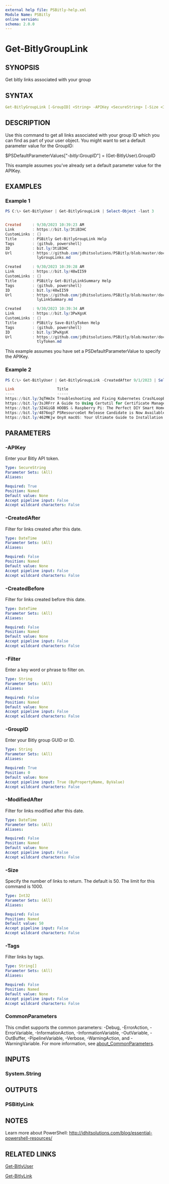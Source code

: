 ```yaml
---
external help file: PSBitly-help.xml
Module Name: PSBitly
online version:
schema: 2.0.0
---
```


# Get-BitlyGroupLink

## SYNOPSIS

Get bitly links associated with your group

## SYNTAX

```yaml
Get-BitlyGroupLink [-GroupID] <String> -APIKey <SecureString> [-Size <Int32>] [-Tags <String[]>]  [-Filter <String>] [-CreatedBefore <DateTime>] [-CreatedAfter <DateTime>] [-ModifiedAfter <DateTime>]  [<CommonParameters>]
```

## DESCRIPTION

Use this command to get all links associated with your group ID which you can find as part of your user object. You might want to set a default parameter value for the GroupID:

$PSDefaultParameterValues["*-bitly*:GroupID"] = (Get-BitlyUser).GroupID

This example assumes you've already set a default parameter value for the APIKey.

## EXAMPLES

### Example 1

```powershell
PS C:\> Get-BitlyUser | Get-BitlyGroupLink | Select-Object -last 3


Created     : 9/30/2023 10:39:23 AM
Link        : https://bit.ly/3tiB3HC
CustomLinks : {}
Title       : PSBitly Get-BitlyGroupLink Help
Tags        : {github, powershell}
ID          : bit.ly/3tiB3HC
Url         : https://github.com/jdhitsolutions/PSBitly/blob/master/docs/Get-Bit
              lyGroupLinks.md

Created     : 9/30/2023 10:39:28 AM
Link        : https://bit.ly/48wII59
CustomLinks : {}
Title       : PSBitly Get-BitlyLinkSummary Help
Tags        : {github, powershell}
ID          : bit.ly/48wII59
Url         : https://github.com/jdhitsolutions/PSBitly/blob/master/docs/Get-Bit
              lyLinkSummary.md

Created     : 9/30/2023 10:39:34 AM
Link        : https://bit.ly/3PwXgsK
CustomLinks : {}
Title       : PSBitly Save-BitlyToken Help
Tags        : {github, powershell}
ID          : bit.ly/3PwXgsK
Url         : https://github.com/jdhitsolutions/PSBitly/blob/master/docs/Save-Bi
              tlyToken.md
```

This example assumes you have set a PSDefaultParameterValue to specify the APIKey.

### Example 2

```powershell
PS C:\> Get-BitlyUser | Get-BitlyGroupLink -CreatedAfter 9/1/2023 | Select-Object Link ,Title -first 5

Link                   Title
----                   -----
https://bit.ly/3qTHm3x Troubleshooting and Fixing Kubernetes CrashLoopBackOff
https://bit.ly/3sJRFrr A Guide to Using Certutil for Certificate Management
https://bit.ly/3Z4GiGB HOOBS & Raspberry Pi: The Perfect DIY Smart Home Combo
https://bit.ly/4876og7 PSResourceGet Release Candidate is Now Available - Pow...
https://bit.ly/462MKjw OnyX macOS: Your Ultimate Guide to Installation and Usage
```

## PARAMETERS

### -APIKey

Enter your Bitly API token.

```yaml
Type: SecureString
Parameter Sets: (All)
Aliases:

Required: True
Position: Named
Default value: None
Accept pipeline input: False
Accept wildcard characters: False
```

### -CreatedAfter

Filter for links created after this date.

```yaml
Type: DateTime
Parameter Sets: (All)
Aliases:

Required: False
Position: Named
Default value: None
Accept pipeline input: False
Accept wildcard characters: False
```

### -CreatedBefore

Filter for links created before this date.

```yaml
Type: DateTime
Parameter Sets: (All)
Aliases:

Required: False
Position: Named
Default value: None
Accept pipeline input: False
Accept wildcard characters: False
```

### -Filter

Enter a key word or phrase to filter on.

```yaml
Type: String
Parameter Sets: (All)
Aliases:

Required: False
Position: Named
Default value: None
Accept pipeline input: False
Accept wildcard characters: False
```

### -GroupID

Enter your Bitly group GUID or ID.

```yaml
Type: String
Parameter Sets: (All)
Aliases:

Required: True
Position: 0
Default value: None
Accept pipeline input: True (ByPropertyName, ByValue)
Accept wildcard characters: False
```

### -ModifiedAfter

Filter for links modified after this date.

```yaml
Type: DateTime
Parameter Sets: (All)
Aliases:

Required: False
Position: Named
Default value: None
Accept pipeline input: False
Accept wildcard characters: False
```

### -Size

Specify the number of links to return. The default is 50. The limit for this command is 1000.

```yaml
Type: Int32
Parameter Sets: (All)
Aliases:

Required: False
Position: Named
Default value: 50
Accept pipeline input: False
Accept wildcard characters: False
```

### -Tags

Filter links by tags.

```yaml
Type: String[]
Parameter Sets: (All)
Aliases:

Required: False
Position: Named
Default value: None
Accept pipeline input: False
Accept wildcard characters: False
```

### CommonParameters

This cmdlet supports the common parameters: -Debug, -ErrorAction, -ErrorVariable, -InformationAction, -InformationVariable, -OutVariable, -OutBuffer, -PipelineVariable, -Verbose, -WarningAction, and -WarningVariable. For more information, see [about_CommonParameters](http://go.microsoft.com/fwlink/?LinkID=113216).

## INPUTS

### System.String

## OUTPUTS

### PSBitlyLink

## NOTES

Learn more about PowerShell:
http://jdhitsolutions.com/blog/essential-powershell-resources/

## RELATED LINKS

[Get-BitlyUser](Get-BitlyUser.md)

[Get-BitlyLink](Get-BitlyLink.md)
